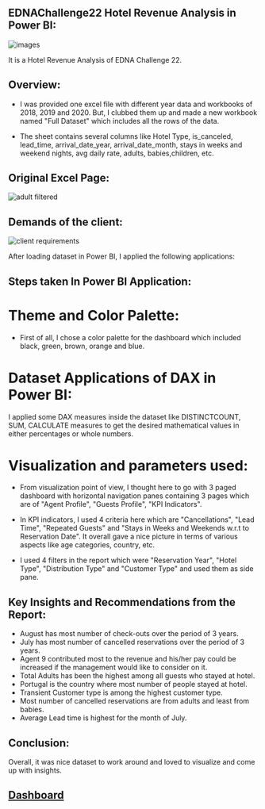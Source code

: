 ## EDNAChallenge22 Hotel Revenue Analysis in Power BI:

![images](https://user-images.githubusercontent.com/72240938/189517305-9ea05181-441d-47f1-9ee6-74fbdde63d5a.jpg)

It is a Hotel Revenue Analysis of EDNA Challenge 22.

## Overview:

* I was provided one excel file with different year data and workbooks of 2018, 2019 and 2020. But, I clubbed them up and made a new workbook named "Full Dataset" 
which includes all the rows of the data.

* The sheet contains several columns like Hotel Type, is_canceled, lead_time, arrival_date_year, arrival_date_month, stays in weeks and weekend nights, avg daily rate, 
adults, babies,children, etc.

## Original Excel Page:

![adult filtered](https://user-images.githubusercontent.com/72240938/189517616-8a5b34e5-331a-43e1-89d8-befa3da48e34.png)

## Demands of the client:
![client requirements](https://user-images.githubusercontent.com/72240938/189518982-ec64162b-e867-4e47-801b-2b1f1752df37.png)

After loading dataset in Power BI, I applied the following applications:

## Steps taken In Power BI Application:

# Theme and Color Palette:

* First of all, I chose a color palette for the dashboard which included black, green, brown, orange and blue.

# Dataset Applications of DAX in Power BI:

I applied some DAX measures inside the dataset like DISTINCTCOUNT, SUM, CALCULATE measures to get the desired mathematical values in either percentages or whole 
numbers.

# Visualization and parameters used:

* From visualization point of view, I thought here to go with 3 paged dashboard with horizontal navigation panes containing 3 pages which are of "Agent Profile", "Guests Profile", "KPI Indicators".

* In KPI indicators, I used 4 criteria here which are "Cancellations", "Lead Time", "Repeated Guests" and "Stays in Weeks and Weekends w.r.t to Reservation Date".
It overall gave a nice picture in terms of various aspects like age categories, country, etc. 

* I used 4 filters in the report which were "Reservation Year", "Hotel Type", "Distribution Type" and "Customer Type" and used them as side pane.


## Key Insights and Recommendations from the Report:

* August has most number of check-outs over the period of 3 years.
* July has most number of cancelled reservations over the period of 3 years.
* Agent 9 contributed most to the revenue and his/her pay could be increased if the management would like to consider on it.
* Total Adults has been the highest among all guests who stayed at hotel.
* Portugal is the country where most number of people stayed at hotel.
* Transient Customer type is among the highest customer type.
* Most number of cancelled reservations are from adults and least from babies.
* Average Lead time is highest for the month of July.


## Conclusion:
Overall, it was nice dataset to work around and loved to visualize and come up with insights.

## [Dashboard](https://app.powerbi.com/view?r=eyJrIjoiZTFkNGVlMTktNGI0Ny00YjNmLTk0NDAtOWFlZTcwZDhiYWVmIiwidCI6ImQ3MzA2Mjg2LTllYTUtNDUyNi05N2FjLTJmMzg2MzAwODY4MCJ9)



